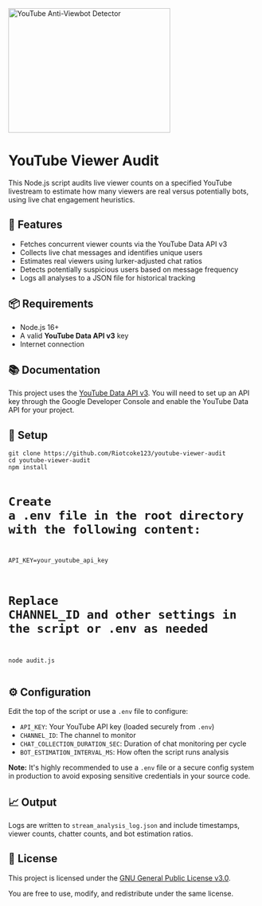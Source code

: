<!DOCTYPE html>
<html lang="en">
<head>
  <meta charset="UTF-8">
</head>
<body>
  <img src="https://github.com/user-attachments/assets/d226105a-a065-407c-93b3-b1372f56edbb" alt="YouTube Anti-Viewbot Detector" width="325" height="250">

  <h1>YouTube Viewer Audit</h1>
  <p>This Node.js script audits live viewer counts on a specified YouTube livestream to estimate how many viewers are real versus potentially bots, using live chat engagement heuristics.</p>

  <h2>🔧 Features</h2>
  <ul>
    <li>Fetches concurrent viewer counts via the YouTube Data API v3</li>
    <li>Collects live chat messages and identifies unique users</li>
    <li>Estimates real viewers using lurker-adjusted chat ratios</li>
    <li>Detects potentially suspicious users based on message frequency</li>
    <li>Logs all analyses to a JSON file for historical tracking</li>
  </ul>

  <h2>📦 Requirements</h2>
  <ul>
    <li>Node.js 16+</li>
    <li>A valid <strong>YouTube Data API v3</strong> key</li>
    <li>Internet connection</li>
  </ul>

  <h2>📚 Documentation</h2>
  <p>This project uses the <a href="https://developers.google.com/youtube/v3" target="_blank" rel="noopener noreferrer">YouTube Data API v3</a>. You will need to set up an API key through the Google Developer Console and enable the YouTube Data API for your project.</p>

  <h2>🚀 Setup</h2>
  <pre><code>git clone https://github.com/Riotcoke123/youtube-viewer-audit
cd youtube-viewer-audit
npm install

# Create a .env file in the root directory with the following content:
API_KEY=your_youtube_api_key

# Replace CHANNEL_ID and other settings in the script or .env as needed
node audit.js
</code></pre>

  <h2>⚙️ Configuration</h2>
  <p>Edit the top of the script or use a <code>.env</code> file to configure:</p>
  <ul>
    <li><code>API_KEY</code>: Your YouTube API key (loaded securely from <code>.env</code>)</li>
    <li><code>CHANNEL_ID</code>: The channel to monitor</li>
    <li><code>CHAT_COLLECTION_DURATION_SEC</code>: Duration of chat monitoring per cycle</li>
    <li><code>BOT_ESTIMATION_INTERVAL_MS</code>: How often the script runs analysis</li>
  </ul>
  <p><strong>Note:</strong> It's highly recommended to use a <code>.env</code> file or a secure config system in production to avoid exposing sensitive credentials in your source code.</p>

  <h2>📈 Output</h2>
  <p>Logs are written to <code>stream_analysis_log.json</code> and include timestamps, viewer counts, chatter counts, and bot estimation ratios.</p>

  <h2>🔐 License</h2>
  <p>This project is licensed under the <a href="https://www.gnu.org/licenses/gpl-3.0.en.html" target="_blank" rel="noopener noreferrer">GNU General Public License v3.0</a>.</p>
  <p>You are free to use, modify, and redistribute under the same license.</p>
</body>
</html>
